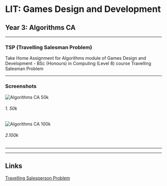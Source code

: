 # LIT: Games Design and Development
## Year 3: Algorithms CA 
---
### TSP (Travelling Salesman Problem)
Take Home Assignment for Algorithms module of Games Design and Development - BSc (Honours) in Computing (Level 8) course
Travelling Salesman Problem

---
### Screenshots
![Algorithms CA 50k](https://raw.githubusercontent.com/joeaoregan/Yr3-Algorithms-CA-TSP/master/Screenshots/50k.jpg "1. Algorithms CA 50k")
###### 1. 50k

![Algorithms CA 100k](https://raw.githubusercontent.com/joeaoregan/Yr3-Algorithms-CA-TSP/master/Screenshots/100k.jpg "2. Algorithms CA 100k")
###### 2.100k
---

---

## Links

[Travelling Salesperson Problem](http://www.cs.princeton.edu/courses/archive/spr15/cos126/assignments/tsp.html)